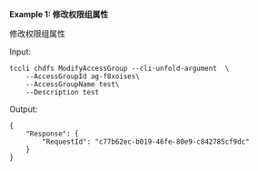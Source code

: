 **Example 1: 修改权限组属性**

修改权限组属性

Input: 

```
tccli chdfs ModifyAccessGroup --cli-unfold-argument  \
    --AccessGroupId ag-f8xoises\
    --AccessGroupName test\
    --Description test
```

Output: 
```
{
    "Response": {
        "RequestId": "c77b62ec-b019-46fe-80e9-c842785cf9dc"
    }
}
```


